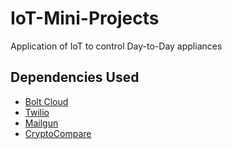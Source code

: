 # IoT-Mini-Projects
Application of IoT to control Day-to-Day appliances

## Dependencies Used
* [Bolt Cloud](www.cloud.boltiot.com)
* [Twilio](www.twilio.com)
* [Mailgun](www.mailgun.com)
* [CryptoCompare](www.cryptocompare.com)

###
